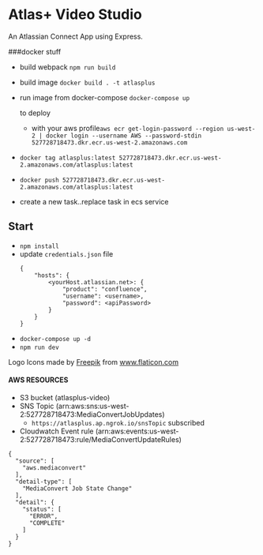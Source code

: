 # Atlas+ Video Studio

An Atlassian Connect App using Express.

###docker stuff

- build webpack `npm run build`
- build image
  `docker build . -t atlasplus`
- run image from docker-compose
  `docker-compose up`

  to deploy

  - with your aws profile`aws ecr get-login-password --region us-west-2 | docker login --username AWS --password-stdin 527728718473.dkr.ecr.us-west-2.amazonaws.com`

- `docker tag atlasplus:latest 527728718473.dkr.ecr.us-west-2.amazonaws.com/atlasplus:latest`
- `docker push 527728718473.dkr.ecr.us-west-2.amazonaws.com/atlasplus:latest`
- create a new task..replace task in ecs service

## Start

- `npm install`
- update `credentials.json` file
  ```$xslt
  {
      "hosts": {
          <yourHost.atlassian.net>: {
              "product": "confluence",
              "username": <username>,
              "password": <apiPassword>
          }
      }
  }
  ```
- `docker-compose up -d`
- `npm run dev`

<div>Logo Icons made by <a href="https://www.flaticon.com/authors/freepik" title="Freepik">Freepik</a> from <a href="https://www.flaticon.com/" title="Flaticon">www.flaticon.com</a></div>

#### AWS RESOURCES

- S3 bucket (atlasplus-video)
- SNS Topic (arn:aws:sns:us-west-2:527728718473:MediaConvertJobUpdates)
  - `https://atlasplus.ap.ngrok.io/snsTopic` subscribed
- Cloudwatch Event rule (arn:aws:events:us-west-2:527728718473:rule/MediaConvertUpdateRules)

```aidl
{
  "source": [
    "aws.mediaconvert"
  ],
  "detail-type": [
    "MediaConvert Job State Change"
  ],
  "detail": {
    "status": [
      "ERROR",
      "COMPLETE"
    ]
  }
}
```
